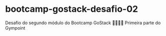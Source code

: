 # bootcamp-gostack-desafio-02
Desafio do segundo módulo do Bootcamp GoStack 🚀👨🏻‍🚀
Primeira parte do Gympoint
